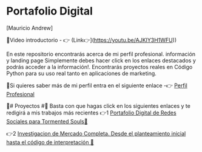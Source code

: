 # Portafolio Digital

[Mauricio Andrew]

📌Video introductorio - 👉 (Link👉](https://youtu.be/AJKIY3H1WFU))

En este repositorio encontrarás acerca de mi perfil profesional. información y landing page
Simplemente debes hacer click en los enlaces destacados y podrás acceder a la información!.
Encontrarás proyectos reales en Código Python para su uso real tanto en aplicaciones de marketing.

📌Si quieres saber más de mi perfil entra en el siguiente enlace -👉 [Perfil Profesional](https://mauricioandrew.github.io/Portafolio-Digital/)

📌# Proyectos #📌
Basta con que hagas click en los siguientes enlaces y te redigirá a mis trabajos más recientes
👉1 [Portafolio Digital de Redes Sociales para Tormented Souls🔗](https://linktr.ee/TormentedSouls)

👉2 [Investigacion de Mercado Completa. Desde el planteamiento inicial hasta el código de interpretación 🔗](https://youtu.be/-Mi5jS1bxq0)



